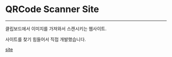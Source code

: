 # QRCode Scanner Site
----

클립보드에서 이미지를 가져와서 스캔시키는 웹사이트.

사이트를 찾기 힘들어서 직접 개발했습니다.

[site](https://qrscan101.onrender.com/)